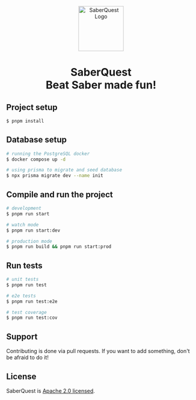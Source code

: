 
<p align="center">
  <a href="https://saberquest.xyz/" target="_blank">
    <img src="https://saberquest.xyz/assets/images/Logo.png" width="120" alt="SaberQuest Logo" />
  </a>
</p>

<h1 align="center"><strong>SaberQuest <br>Beat Saber made fun!</strong></h1>

## Project setup

```bash
$ pnpm install
```

## Database setup

```bash
# running the PostgreSQL docker
$ docker compose up -d

# using prisma to migrate and seed database
$ npx prisma migrate dev --name init
```

## Compile and run the project

```bash
# development
$ pnpm run start

# watch mode
$ pnpm run start:dev

# production mode
$ pnpm run build && pnpm run start:prod
```

## Run tests

```bash
# unit tests
$ pnpm run test

# e2e tests
$ pnpm run test:e2e

# test coverage
$ pnpm run test:cov
```
## Support

Contributing is done via pull requests. If you want to add something, don't be afraid to do it!

## License

SaberQuest is [Apache 2.0 licensed](https://github.com/Saber-Quest/saberquest-api/blob/master/LICENSE).
